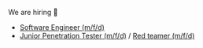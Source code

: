 We are hiring 🎉
* [Software Engineer (m/f/d)](https://www.hvs-consulting.de/en/jobs/software-engineer/)
* [Junior Penetration Tester (m/f/d)](https://www.hvs-consulting.de/en/jobs/junior-penetration-tester/) / [Red teamer (m/f/d)](https://www.hvs-consulting.de/en/jobs/penetrationstester-red-teamer/)
